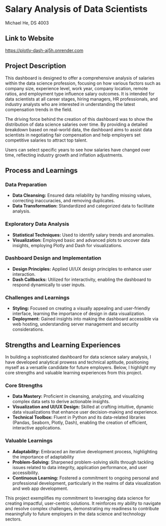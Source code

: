 # Salary Analysis of Data Scientists

Michael He, DS 4003

## Link to Website

https://plotly-dash-aj5h.onrender.com

## Project Description

This dashboard is designed to offer a comprehensive analysis of salaries within the data science profession, focusing on how various factors such as company size, experience level, work year, company location, remote ratios, and employment type influence salary outcomes. It is intended for data scientists at all career stages, hiring managers, HR professionals, and industry analysts who are interested in understanding the latest compensation trends in the field.

The driving force behind the creation of this dashboard was to show the distribution of data science salaries over time. By providing a detailed breakdown based on real-world data, the dashboard aims to assist data scientists in negotiating fair compensation and help employers set competitive salaries to attract top talent.

Users can select specific years to see how salaries have changed over time, reflecting industry growth and inflation adjustments.

## Process and Learnings

### Data Preparation

-   **Data Cleansing:** Ensured data reliability by handling missing values, correcting inaccuracies, and removing duplicates.
-   **Data Transformation:** Standardized and categorized data to facilitate analysis.

### Exploratory Data Analysis

-   **Statistical Techniques:** Used to identify salary trends and anomalies.
-   **Visualization:** Employed basic and advanced plots to uncover data insights, employing Plotly and Dash for visualizations.

### Dashboard Design and Implementation

-   **Design Principles:** Applied UI/UX design principles to enhance user interaction.
-   **Dash Callbacks:** Utilized for interactivity, enabling the dashboard to respond dynamically to user inputs.

### Challenges and Learnings

-   **Styling:** Focused on creating a visually appealing and user-friendly interface, learning the importance of design in data visualization.
-   **Deployment:** Gained insights into making the dashboard accessible via web hosting, understanding server management and security considerations.

## Strengths and Learning Experiences

In building a sophisticated dashboard for data science salary analysis, I have developed analytical prowess and technical aptitude, positioning myself as a versatile candidate for future employers. Below, I highlight my core strengths and valuable learning experiences from this project.

### Core Strengths

-   **Data Mastery:** Proficient in cleansing, analyzing, and visualizing complex data sets to derive actionable insights.
-   **Visualization and UI/UX Design:** Skilled at crafting intuitive, dynamic data visualizations that enhance user decision-making and experience.
-   **Technical Toolbox:** Fluent in Python and its data-related libraries (Pandas, Seaborn, Plotly, Dash), enabling the creation of efficient, interactive applications.

### Valuable Learnings

-   **Adaptability:** Embraced an iterative development process, highlighting the importance of adaptability
-   **Problem-Solving:** Sharpened problem-solving skills through tackling issues related to data integrity, application performance, and user accessibility.
-   **Continuous Learning:** Fostered a commitment to ongoing personal and professional development, particularly in the realms of data visualization and web app development.

This project exemplifies my commitment to leveraging data science for creating impactful, user-centric solutions. It reinforces my ability to navigate and resolve complex challenges, demonstrating my readiness to contribute meaningfully to future employers in the data science and technology sectors.

